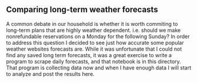 
## Comparing long-term weather forecasts

A common debate in our household is whether it is worth commiting to long-term plans that are highly weather dependent. i.e. should we make nonrefundable reservations on a Monday for the following Sunday? In order to address this question I decided to see just how accurate some popular weather websites forecasts are. While it was unfortunate that I could not find any saved long term forecasts, it was a great exercise to write a program to scrape daily forecasts, and that notebook is in this directory. That program is collecting data now and when I have enough data I will start to analyze and post the results here.

